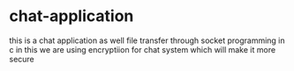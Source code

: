 # chat-application
this is a chat application as well file transfer through socket programming in c
in this we are using encryptiion for chat system which will make it more secure
